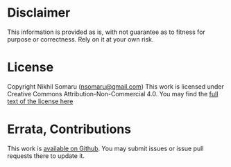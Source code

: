 # Disclaimer
This information is provided as is, with not guarantee as to fitness for
purpose or correctness. Rely on it at your own risk.


# License
Copyright Nikhil Somaru (nsomaru@gmail.com)
This work is licensed under Creative Commons Attribution-Non-Commercial 4.0.
You may find the [full text of the license here](https://creativecommons.org/licenses/by-nc-sa/4.0/legalcode)


# Errata, Contributions
This work is [available on Github](https://github.com/nsomaru/laws2pr). You may
submit issues or issue pull requests there to update it.


